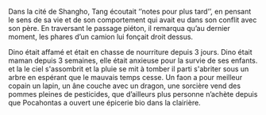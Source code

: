 
Dans la cité de Shangho, Tang écoutait ‘’notes pour plus tard’’, en 
pensant le sens de sa vie et de son comportement qui avait eu dans son 
conflit avec son père. En traversant le passage piéton, il remarqua 
qu’au dernier moment, les phares d’un camion lui fonçait droit dessus.

Dino était affamé et était en chasse de nourriture depuis 3 jours. Dino était maman depuis 3 semaines, elle était anxieuse pour la survie de ses enfants.
et la le ciel s'assombrit et la pluie se mit à tomber il parti s'abriter sous un arbre en espérant que le mauvais temps cesse.
 Un faon a pour meilleur copain un lapin, un âne couche avec un dragon, une sorcière vend des pommes pleines de pesticides, que d’ailleurs plus personne n’achète depuis que Pocahontas a ouvert une épicerie bio dans la clairière.
